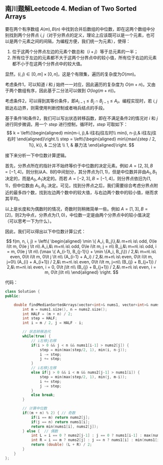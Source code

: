 ## 南川题解Leetcode 4. Median of Two Sorted Arrays

要在两个有序数组 $A(m), B(n)$ 中找到合并后数组的中位数，即在这两个数组中分别找到两个分界点 $i, j$（对于分界点的定义，理论上应该既可以是一个元素，也可以是两个元素之间的间隔，为编程方便，我们统一为元素），使得：
1. 位于这两个分界点左边的元素个数总和（$i+j$）等于总元素的一半；
2. 所有位于左边的元素都不大于这两个分界点中的较小值，所有位于右边的元素都不小于在这两个分界点中的较大值。

显然，$(i, j) \in [0, m] \times [0, n]$，这是个有限集，遍历的复杂度为$O(mn)$。

考虑条件1，可以知道 $i$ 和 $j$ 始终一一对应，因此遍历的复杂度为 $O(m+n)$。又由于两个数组有序，因此基于二分法可以做到 $O(log(m+n))$。

考虑条件2，可以得到其等价条件，即$A_{i-1} \le B_{j} \cap B_{j-1} \le A_{i}$。编程实现时，若 $i, j$ 抵达右边界，则需使用判断控制或者哨兵结点的手段。

基于条件1和条件2，我们可以写出状态转移函数，即在不满足条件2的情况对 $i$ 和 $j$ 进行同步微调，用一个 $step$ 进行控制，循环时，$step$ 可取如下：
$$
k = \left\{\begin{aligned}
min(m-i, j),& i往右j往左时\\
min(i, n-j),& i往左j往右时
\end{aligned}\right.\\
step = \left\{\begin{aligned}
min\{max\{step / 2, 1\}, k\}, & 二分法 \\
1, & 暴力法
\end{aligned}\right.
$$

接下来分析一下中位数计算逻辑。

首先，分界点所在的指针并不始终等价于中位数的决定元素。例如 $A=[2,3], B=[-1,4]$，则分别从A、B的中间划分，其分界点为$(1, 1)$，但是中位数并非由$A_1, B_1$决定的，而是$A_0, A_1$决定的。而若 $A=[-2, 3], B=[-1, 4]$，则分界点依旧为$(1, 1)$，但中位数由 $A_1, B_0$ 决定。可见，找到分界点之后，我们需要综合考虑分界点附近的最多四个数，找到左边两个数中的较大值，与右边两个数中的较小值，继而求其平均。

以上是长度和为偶数时的情况，奇数时则稍微简单一些。例如 $A=[1,3], B=[2]$，则2为中点，分界点为$(1,0)$，中位数一定是由两个分界点中的较小值决定（可以思考一下为什么）。

因此，我们可以得出以下中位数计算公式：

$$
f(m, n, i, j) = \left\{ \begin{aligned}
    \min \{ A_i, B_j\},&\ m+n\ is\ odd, 0\le i\lt m, 0\le j \lt n\\
    A_i,&\ m+n\ is\ odd, 0\le i\lt m, j = n\\
    B_j,&\ m+n\ is\ odd, i = m, 0\le j \lt n\\
    (\max \{ A_{i-1}, B_{j-1}\} + \min \{A_i, B_j\}) / 2,&\ m+n\ is\ even, 0\lt i\lt m, 0\lt j \lt n\\
    (A_{i-1} + A_i) / 2,&\ m+n\ is\ even, 0\lt i\lt m, j=0\\
    (A_{i} + A_{i+1}) / 2,&\ m+n\ is\ even, 0\lt i\lt m, j=n\\
    (B_{j} + B_{j+1}) / 2,&\ m+n\ is\ even, i = 0, 0\lt j\lt n\\
    (B_{j} + B_{j+1}) / 2,&\ m+n\ is\ even, i = m, 0\lt j\lt n\\
\end{aligned} \right.
$$

代码：
```c++
class Solution {
public:

    double findMedianSortedArrays(vector<int>& nums1, vector<int>& nums2) {
        int m = nums1.size(), n = nums2.size();
        int HALF = (m + n) / 2;
        int step = HALF;
        int i = m / 2, j = HALF - i;

        // 状态转移迭代
        while(true) {
            // i左移j右移
            if(i > 0 && j < n && nums1[i-1] > nums2[j]) {
                step = min(max(step/2, 1), min(i, n-j));
                i -= step; 
                j += step;
            }
            // i右移j左移
            else if(j > 0 && i < m && nums2[j-1] > nums1[i]) {
                step = min(max(step/2, 1), min(j, m-i));
                i += step; 
                j -= step;
            }
            else break;
        }

        // 计算中位数
        if((m + n) % 2) { // 奇数
            if(i == m) return nums2[j];
            if(j == n) return nums1[i];
            return min(nums1[i], nums2[j]);
        } else {  // 偶数
            int L = i == 0 ? nums2[j-1] : j == 0 ? nums1[i-1] : max(nums1[i-1], nums2[j-1]);
            int R = i == m ? nums2[j] : j == n ? nums1[i] : min(nums1[i], nums2[j]);
            return (double) (L + R) / 2;
        }
    }
};
```